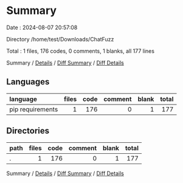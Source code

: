 # Summary

Date : 2024-08-07 20:57:08

Directory /home/test/Downloads/ChatFuzz

Total : 1 files,  176 codes, 0 comments, 1 blanks, all 177 lines

Summary / [Details](details.md) / [Diff Summary](diff.md) / [Diff Details](diff-details.md)

## Languages
| language | files | code | comment | blank | total |
| :--- | ---: | ---: | ---: | ---: | ---: |
| pip requirements | 1 | 176 | 0 | 1 | 177 |

## Directories
| path | files | code | comment | blank | total |
| :--- | ---: | ---: | ---: | ---: | ---: |
| . | 1 | 176 | 0 | 1 | 177 |

Summary / [Details](details.md) / [Diff Summary](diff.md) / [Diff Details](diff-details.md)